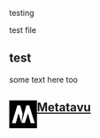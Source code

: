 testing


test file


## test


some text here too







<div id="metatavu-custom-footer"><img align="left" src="metatavu.png" width="50px">
<h2>
    <span>
        <a href="https://www.metatavu.fi">Metatavu</a>
    </span>
</h2></div>
